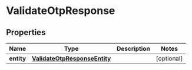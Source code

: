 

# ValidateOtpResponse


## Properties

| Name | Type | Description | Notes |
|------------ | ------------- | ------------- | -------------|
|**entity** | [**ValidateOtpResponseEntity**](ValidateOtpResponseEntity.md) |  |  [optional] |



